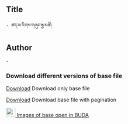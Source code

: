 ## Title
	- ཚད་མ་རིགས་གཞུང་རྒྱ་མཚོ།

## Author
	- 










### Download different versions of base file

<a href='https://minhaskamal.github.io/DownGit/#/home?url=https://github.com/ta4tsering/P008165/tree/main/P008165.opf/base' class='button'>Download</a>	Download only base file

<a href='https://minhaskamal.github.io/DownGit/#/home?url=https://github.com/ta4tsering/P008165/tree/main/P008165.opf' class='button'>Download</a>	Download base file with pagination

[<img width="25" src="https://library.bdrc.io/icons/BUDA-small.svg"> Images of base open in BUDA](https://library.bdrc.io/show/bdr:IE0OPP008165)
